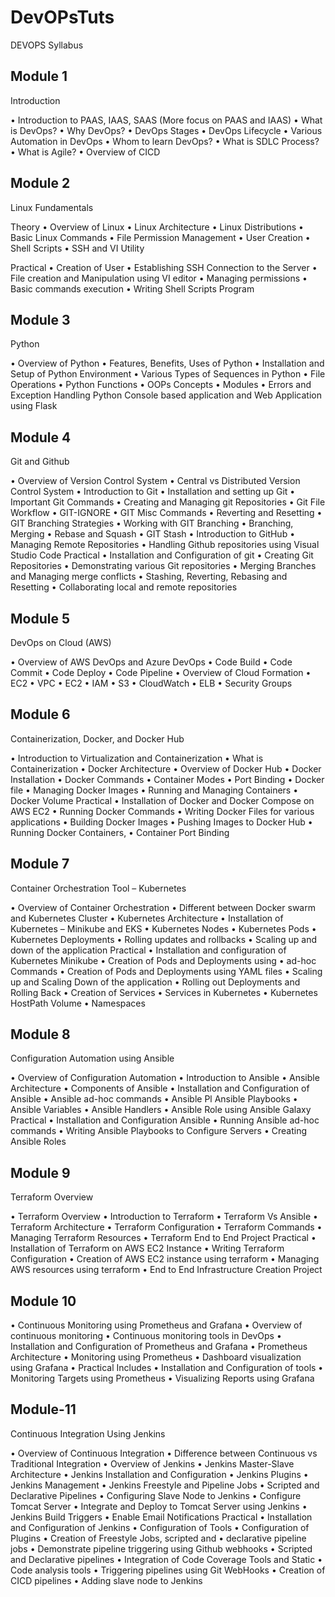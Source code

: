 # DevOPsTuts


DEVOPS Syllabus

## Module 1

Introduction

•	Introduction to PAAS, IAAS, SAAS (More focus on PAAS and IAAS)
•	What is DevOps?
•	Why DevOps?
•	DevOps Stages
•	DevOps Lifecycle
•	Various Automation in DevOps
•	Whom to learn DevOps?
•	What is SDLC Process?
•	What is Agile?
•	Overview of CICD

## Module 2

Linux Fundamentals

Theory
•	Overview of Linux
•	Linux Architecture
•	Linux Distributions
•	Basic Linux Commands
•	File Permission Management
•	User Creation
•	Shell Scripts
•	SSH and VI Utility

Practical
•	Creation of User
•	Establishing SSH Connection to the Server
•	File creation and Manipulation using VI editor
•	Managing permissions
•	Basic commands execution
•	Writing Shell Scripts Program
	

## Module 3

Python

•	Overview of Python
•	Features, Benefits, Uses of Python
•	Installation and Setup of Python Environment
•	Various Types of Sequences in Python
•	File Operations
•	Python Functions
•	OOPs Concepts
•	Modules
•	Errors and Exception Handling Python Console based application and Web Application using Flask
	

## Module 4

Git and Github

•	Overview of Version Control System
•	Central vs Distributed Version Control System
•	Introduction to Git
•	Installation and setting up Git
•	Important Git Commands
•	Creating and Managing git Repositories
•	Git File Workflow
•	GIT-IGNORE
•	GIT Misc Commands
•	Reverting and Resetting
•	GIT Branching Strategies
•	Working with GIT Branching
•	Branching, Merging
•	Rebase and Squash
•	GIT Stash
•	Introduction to GitHub
•	Managing Remote Repositories
•	Handling Github repositories using Visual Studio Code
Practical
•	Installation and Configuration of git
•	Creating Git Repositories
•	Demonstrating various Git repositories
•	Merging Branches and Managing merge conflicts
•	Stashing, Reverting, Rebasing and Resetting
•	Collaborating local and remote repositories


## Module 5

DevOps on Cloud (AWS)

•	Overview of AWS DevOps and Azure DevOps
•	Code Build
•	Code Commit
•	Code Deploy
•	Code Pipeline
•	Overview of Cloud Formation
•	EC2
•	VPC
•	EC2
•	IAM
•	S3
•	CloudWatch
•	 ELB
•	Security Groups


## Module 6

Containerization, Docker, and Docker Hub

•	Introduction to Virtualization and Containerization
•	What is Containerization
•	Docker Architecture
•	Overview of Docker Hub
•	Docker Installation
•	Docker Commands
•	Container Modes
•	Port Binding
•	Docker file
•	Managing Docker Images
•	Running and Managing Containers
•	Docker Volume
Practical
•	Installation of Docker and Docker Compose on AWS EC2
•	Running Docker Commands
•	Writing Docker Files for various applications
•	Building Docker Images
•	Pushing Images to Docker Hub
•	Running Docker Containers,
•	Container Port Binding


## Module 7

Container Orchestration Tool – Kubernetes

•	Overview of Container Orchestration
•	Different between Docker swarm and Kubernetes Cluster
•	Kubernetes Architecture
•	Installation of Kubernetes – Minikube and EKS
•	Kubernetes Nodes
•	Kubernetes Pods
•	Kubernetes Deployments
•	Rolling updates and rollbacks
•	Scaling up and down of the application
Practical 
•	Installation and configuration of Kubernetes Minikube
•	Creation of Pods and Deployments using
•	ad-hoc Commands
•	Creation of Pods and Deployments using YAML files
•	Scaling up and Scaling Down of the application
•	Rolling out Deployments and Rolling Back
•	Creation of Services
•	Services in Kubernetes
•	Kubernetes HostPath Volume
•	Namespaces


## Module 8

Configuration Automation using Ansible

•	Overview of Configuration Automation
•	Introduction to Ansible
•	Ansible Architecture
•	Components of Ansible
•	Installation and Configuration of Ansible
•	Ansible ad-hoc commands
•	Ansible Pl Ansible Playbooks
•	Ansible Variables
•	Ansible Handlers
•	Ansible Role using Ansible Galaxy
Practical
•	Installation and Configuration Ansible
•	Running Ansible ad-hoc commands
•	Writing Ansible Playbooks to Configure Servers
•	Creating Ansible Roles


## Module 9

Terraform Overview

•	Terraform Overview
•	Introduction to Terraform
•	Terraform Vs Ansible
•	Terraform Architecture
•	Terraform Configuration
•	Terraform Commands
•	Managing Terraform Resources
•	Terraform End to End Project
Practical
•	Installation of Terraform on AWS EC2 Instance
•	Writing Terraform Configuration
•	Creation of AWS EC2 instance using terraform
•	Managing AWS resources using terraform
•	End to End Infrastructure Creation Project


## Module 10

•	Continuous Monitoring using Prometheus and Grafana
•	Overview of continuous monitoring
•	Continuous monitoring tools in DevOps
•	Installation and Configuration of Prometheus and Grafana
•	Prometheus Architecture
•	Monitoring using Prometheus
•	Dashboard visualization using Grafana
•	Practical Includes
•	Installation and Configuration of tools
•	Monitoring Targets using Prometheus
•	Visualizing Reports using Grafana


## Module-11

Continuous Integration Using Jenkins

•	Overview of Continuous Integration
•	Difference between Continuous vs Traditional Integration
•	Overview of Jenkins
•	Jenkins Master-Slave Architecture
•	Jenkins Installation and Configuration
•	Jenkins Plugins
•	Jenkins Management
•	Jenkins Freestyle and Pipeline Jobs
•	Scripted and Declarative Pipelines
•	Configuring Slave Node to Jenkins
•	Configure Tomcat Server
•	Integrate and Deploy to Tomcat Server using Jenkins
•	Jenkins Build Triggers
•	Enable Email Notifications
Practical 
•	Installation and Configuration of Jenkins
•	Configuration of Tools
•	Configuration of Plugins
•	Creation of Freestyle Jobs, scripted and
•	declarative pipeline jobs
•	Demonstrate pipeline triggering using Github webhooks
•	Scripted and Declarative pipelines
•	Integration of Code Coverage Tools and Static
•	Code analysis tools
•	Triggering pipelines using Git WebHooks
•	Creation of CICD pipelines
•	Adding slave node to Jenkins

